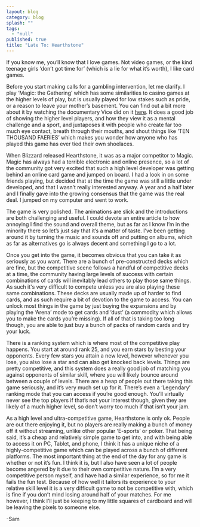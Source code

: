 ```yaml
---
layout: blog
category: blog
splash: ""
tags: 
  - "null"
published: true
title: "Late To: Hearthstone"
---
```




If you know me, you’ll know that I love games. Not video games, or the kind teenage girls ‘don’t got time for’ (which is a lie for what it’s worth), I like card games.

Before you start making calls for a gambling intervention, let me clarify. I play ‘Magic: the Gathering’ which has some similarities to casino games at the higher levels of play, but is usually played for low stakes such as pride, or a reason to leave your mother’s basement. You can find out a bit more about it by watching the documentary Vice did on it [here](http://www.vice.com/video/the-mystical-universe-of-magic-the-gathering-000). It does a good job of showing the higher level players, and how they view it as a mental challenge and a sport, and juxtaposes it with people who create far too much eye contact, breath through their mouths, and shout things like ‘TEN THOUSAND FAERIES’ which makes you wonder how anyone who has played this game has ever tied their own shoelaces.

When Blizzard released Hearthstone, it was as a major competitor to Magic. Magic has always had a terrible electronic and online presence, so a lot of the community got very excited that such a high level developer was getting behind an online card game and jumped on board. I had a look in on some friends playing, but decided that at the time the game was still a little under developed, and that I wasn’t really interested anyway. A year and a half later and I finally gave into the growing consensus that the game was the real deal. I jumped on my computer and went to work.

The game is very polished. The animations are slick and the introductions are both challenging and useful. I could devote an entire article to how annoying I find the sound and overall theme, but as far as I know I’m in the minority there so let’s just say that it’s a matter of taste. I’ve been getting around it by turning the music and sounds off and putting on albums, which as far as alternatives go is always decent and something I go to a lot.

Once you get into the game, it becomes obvious that you can take it as seriously as you want. There are a bunch of pre-constructed decks which are fine, but the competitive scene follows a handful of competitive decks at a time, the community having large levels of success with certain combinations of cards will inevitably lead others to play those same things. As such it's very difficult to compete unless you are also playing these same combinations. These decks are usually made up of harder to find cards, and as such require a bit of devotion to the game to access. You can unlock most things in the game by just buying the expansions and by playing the ‘Arena’ mode to get cards and ‘dust’ (a commodity which allows you to make the cards you’re missing). If all of that is taking too long though, you are able to just buy a bunch of packs of random cards and try your luck.

There is a ranking system which is where most of the competitive play happens. You start at around rank 25, and you earn stars by besting your opponents. Every few stars you attain a new level, however whenever you lose, you also lose a star and can also get knocked back levels. Things are pretty competitive, and this system does a really good job of matching you against opponents of similar skill, where you will likely bounce around between a couple of levels. There are a heap of people out there taking this game seriously, and it’s very much set up for it. There’s even a ‘Legendary’ ranking mode that you can access if you’re good enough. You’ll virtually never see the top players if that’s not your interest though, given they are likely of a much higher level, so don’t worry too much if that isn’t your jam.

As a high level and ultra-competitive game, Hearthstone is only ok. People are out there enjoying it, but no players are really making a bunch of money off it without streaming, unlike other popular ‘E-sports’ or poker. That being said, it’s a cheap and relatively simple game to get into, and with being able to access it on PC, Tablet, and phone, I think it has a unique niche of a highly-competitive game which can be played across a bunch of different platforms. The most important thing at the end of the day for any game is whether or not it’s fun. I think it is, but I also have seen a lot of people become angered by it due to their own competitive nature. I’m a very competitive person myself, and have had a similar experience, so for me it fails the fun test. Because of how well it tailors its experience to your relative skill level it is a very difficult game to not be competitive with, which is fine if you don’t mind losing around half of your matches. For me however, I think I’ll just be keeping to my little squares of cardboard and will be leaving the pixels to someone else.

-Sam
